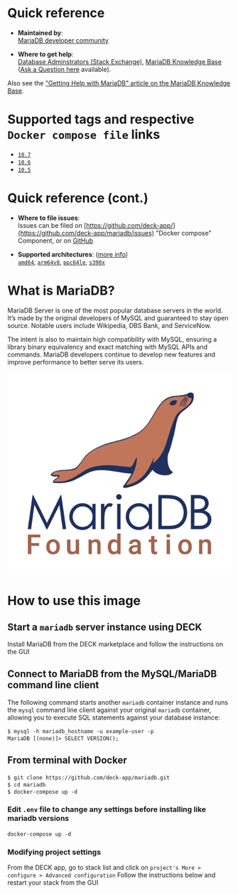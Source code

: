 # Quick reference

-	**Maintained by**:  
	[MariaDB developer community](https://github.com/MariaDB/mariadb-docker)

-	**Where to get help**:  
	[Database Adminstrators (Stack Exchange)](https://dba.stackexchange.com/questions/tagged/docker+mariadb), [MariaDB Knowledge Base](https://mariadb.com/kb/en/docker-and-mariadb/) ([Ask a Question here](https://mariadb.com/kb/en/docker-and-mariadb/ask) available).

Also see the ["Getting Help with MariaDB" article on the MariaDB Knowledge Base](https://mariadb.com/kb/en/getting-help-with-mariadb/).

# Supported tags and respective `Docker compose file` links

-	[`10.7`](https://github.com/deck-app/mariadb/blob/master/docker-compose.yml)
-	[`10.6`](https://github.com/deck-app/mariadb/blob/master/docker-compose.yml)
-	[`10.5`](https://github.com/deck-app/mariadb/blob/master/docker-compose.yml)

# Quick reference (cont.)

-	**Where to file issues**:  
	Issues can be filed on [https://github.com/deck-app/](https://github.com/deck-app/mariadb/issues) "Docker compose" Component, or on [GitHub](https://github.com/deck-app/mariadb/issues)

-	**Supported architectures**: ([more info](https://github.com/docker-library/official-images#architectures-other-than-amd64))  
	[`amd64`](https://hub.docker.com/r/amd64/mariadb/), [`arm64v8`](https://hub.docker.com/r/arm64v8/mariadb/), [`ppc64le`](https://hub.docker.com/r/ppc64le/mariadb/), [`s390x`](https://hub.docker.com/r/s390x/mariadb/)


# What is MariaDB?

MariaDB Server is one of the most popular database servers in the world. It’s made by the original developers of MySQL and guaranteed to stay open source. Notable users include Wikipedia, DBS Bank, and ServiceNow.

The intent is also to maintain high compatibility with MySQL, ensuring a library binary equivalency and exact matching with MySQL APIs and commands. MariaDB developers continue to develop new features and improve performance to better serve its users.

![logo](https://raw.githubusercontent.com/docker-library/docs/fe985dcb24154456254e252d1fa4a2b6b656ee80/mariadb/logo.png)

# How to use this image

## Start a `mariadb` server instance using DECK

Install MariaDB from the DECK marketplace and follow the instructions on the GUI

## Connect to MariaDB from the MySQL/MariaDB command line client

The following command starts another `mariadb` container instance and runs the `mysql` command line client against your original `mariadb` container, allowing you to execute SQL statements against your database instance:

```console
$ mysql -h mariadb_hostname -u example-user -p
MariaDB [(none)]> SELECT VERSION();
```

## From terminal with Docker
```console
$ git clone https://github.com/deck-app/mariadb.git
$ cd mariadb
$ docker-compose up -d

```
### Edit `.env` file to change any settings before installing like mariadb versions
```console
docker-compose up -d
```
### Modifying project settings
From the DECK app, go to stack list and click on `project's More > configure > Advanced configuration` Follow the instructions below and restart your stack from the GUI